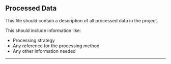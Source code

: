 Processed Data
--------------

This file should contain a description of all processed data in the project.

This should include information like:
  - Processing strategy
  - Any reference for the processing method
  - Any other information needed
  
  ---------------------------------------